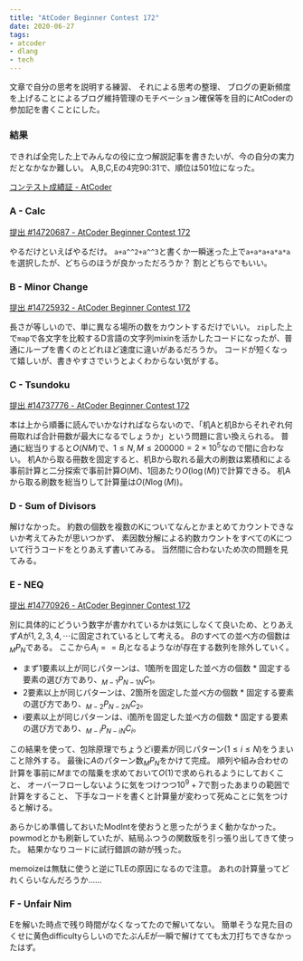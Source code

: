 ```yaml
---
title: "AtCoder Beginner Contest 172"
date: 2020-06-27
tags:
- atcoder
- dlang
- tech
---
```


文章で自分の思考を説明する練習、
それによる思考の整理、
ブログの更新頻度を上げることによるブログ維持管理のモチベーション確保等を目的にAtCoderの参加記を書くことにした。

### 結果

できれば全完した上でみんなの役に立つ解説記事を書きたいが、今の自分の実力だとなかなか難しい。
A,B,C,Eの4完90:31で、順位は501位になった。

[コンテスト成績証 - AtCoder](https://atcoder.jp/users/kotet/history/share/abc172)

### A - Calc

[提出 #14720687 - AtCoder Beginner Contest 172](https://atcoder.jp/contests/abc172/submissions/14720687)

やるだけといえばやるだけ。
`a+a^^2+a^^3`と書くか一瞬迷った上で`a+a*a+a*a*a`を選択したが、どちらのほうが良かっただろうか？
割とどちらでもいい。

### B - Minor Change

[提出 #14725932 - AtCoder Beginner Contest 172](https://atcoder.jp/contests/abc172/submissions/14725932)

長さが等しいので、単に異なる場所の数をカウントするだけでいい。
`zip`した上で`map`で各文字を比較するD言語の文字列mixinを活かしたコードになったが、普通にループを書くのとどれほど速度に違いがあるだろうか。
コードが短くなって嬉しいが、書きやすさでいうとよくわからない気がする。

### C - Tsundoku

[提出 #14737776 - AtCoder Beginner Contest 172](https://atcoder.jp/contests/abc172/submissions/14737776)

本は上から順番に読んでいかなければならないので、「机Aと机Bからそれぞれ何冊取れば合計冊数が最大になるでしょうか」という問題に言い換えられる。
普通に総当りすると$O(NM)$で、$1 \leq N, M \leq 200000 = 2\times 10^5$なので間に合わない。
机Aから取る冊数を固定すると、机Bから取れる最大の刷数は累積和による事前計算と二分探索で事前計算$O(M)$、1回あたり$O(\log(M))$で計算できる。
机Aから取る刷数を総当りして計算量は$O(N\log(M))$。

### D - Sum of Divisors

解けなかった。
約数の個数を複数のKについてなんとかまとめてカウントできないか考えてみたが思いつかず、
素因数分解による約数カウントをすべてのKについて行うコードをとりあえず書いてみる。
当然間に合わないため次の問題を見てみる。

### E - NEQ

[提出 #14770926 - AtCoder Beginner Contest 172](https://atcoder.jp/contests/abc172/submissions/14770926)

別に具体的にどういう数字が書かれているかは気にしなくて良いため、とりあえず$A$が$1,2,3,4,\cdots$に固定されているとして考える。
$B$のすべての並べ方の個数は$_MP_N$である。
ここから$A_i == B_i$となるような$i$が存在する数列を除外していく。

- まず1要素以上が同じパターンは、1箇所を固定した並べ方の個数 * 固定する要素の選び方であり、$_{M-1}P_{N-1} {}_{N}C_1$。
- 2要素以上が同じパターンは、2箇所を固定した並べ方の個数 * 固定する要素の選び方であり、$_{M-2}P_{N-2} {}_{N}C_2$。
- i要素以上が同じパターンは、i箇所を固定した並べ方の個数 * 固定する要素の選び方であり、$_{M-i}P_{N-i} {}_{N}C_i$。

この結果を使って、包除原理でちょうどi要素が同じパターン$(1\leq i \leq N)$をうまいこと除外する。
最後に$A$のパターン数$_MP_N$をかけて完成。
順列や組み合わせの計算を事前に$M$までの階乗を求めておいて$O(1)$で求められるようにしておくこと、
オーバーフローしないように気をつけつつ$10^9+7$で割ったあまりの範囲で計算をすること、
下手なコードを書くと計算量が変わって死ぬことに気をつけると解ける。

あらかじめ準備しておいたModIntを使おうと思ったがうまく動かなかった。
powmodとかも刷新していたが、結局ふつうの関数版を引っ張り出してきて使った。
結果かなりコードに試行錯誤の跡が残った。

memoizeは無駄に使うと逆にTLEの原因になるので注意。
あれの計算量ってどれくらいなんだろうか……

### F - Unfair Nim

Eを解いた時点で残り時間がなくなってたので解いてない。
簡単そうな見た目のくせに黄色difficultyらしいのでたぶんEが一瞬で解けてても太刀打ちできなかったはず。
